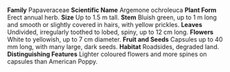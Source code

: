  **Family** Papaveraceae **Scientific Name** Argemone ochroleuca **Plant Form** Erect annual herb. **Size** Up to 1.5 m tall. **Stem** Bluish green, up to 1 m long and smooth or slightly covered in hairs, with yellow prickles. **Leaves** Undivided, irregularly toothed to lobed, spiny, up to 12 cm long. **Flowers** White to yellowish, up to 7 cm diameter. **Fruit and Seeds** Capsules up to 40 mm long, with many large, dark seeds. **Habitat** Roadsides, degraded land. **Distinguishing Features** Lighter coloured flowers and more spines on capsules than American Poppy.